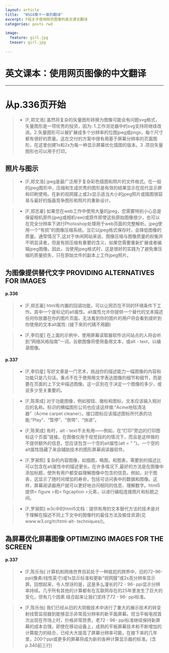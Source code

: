 ```yaml
---
layout: article
title:  "WSG4第十一章的翻译"
excerpt: F组关于使用网页图像的英文课文翻译
categories: posts rwd

image:
  feature: girl.jpg
  teaser: girl.jpg
 
---
```


# 英文课本：使用网页图像的中文翻译
---

# 从p.336页开始

> - [F,郑文浩]
虽然将复杂的矢量图形转换为图像可能会有问题svg格式，矢量图形是一项优秀的投资，因为:
1.工作浏览器中的svg支持将继续改进。2.矢量图形可以被扩展成多个分辨率的位图jpeg或pngs，每个尺寸都有很好的质量。这在交付的方案中很有用基于屏幕分辨率的页面图形，在这里创建1x和2x为每一种显示屏幕优化插图的版本。3 .项目矢量图形也可以用于打印。

## 照片与图示

> - [F,郑文浩]
jpeg是最广泛用于复杂彩色插图和照片的文件格式。在一般的jpeg图形中，压缩和生成优秀的图形是有效的结果显示在现代显示屏和印刷使用。在新的视网膜上或2x显示适当大小的jpeg照片或插图很容易与最好的版画竞争图形和照片的重新设计。

> - [F,郑志豪]
如果您在web工作中使用大量的jpeg，您需要特别小心总是保留相机原件(jpeg或相机raw)或原件即使这些原始图像很少，也可以在完全分辨率下进行Photoshop处理用于web页面的完整解析。jpeg使用一个“有损”的图像压缩系统。当它以jpeg格式保存时，会降低图像的质量。通常情况下,这对于休闲网站来说，图像压缩与图像质量的权衡并不明显读者，但是有损压缩有重要的含义，如果您需要重新扩展或者编辑jpeg图像。因此，当使用jpeg格式时，这是很好的实践为了避免重压缩的质量损失，只在原始文件的副本上工作jpeg照片。

## 为图像提供替代文字 PROVIDING ALTERNATIVES FOR IMAGES

#### p.336

> - [F,郑志豪]
html有内置的回调功能，可以让网页在不同的环境条件下工作。其中一个是<img>标记的alt属性。alt属性允许你提供一个替代的文本描述任何你放置在你的图片页面。无法看到你的图片的用户将会看到或听到你使用的文本alt属性: (接下來的代碼不用翻)

> - [F,李钧星]
在上面的示例中，使用屏幕读取器软件访问站点的人将会听到“网络风格指南”一词。谷歌图像将使用备用文本，或alt - text，以编录图像。

#### p.337

> - [F,李钧星]
写好文章是一门艺术，挑战你的描述能力一幅图像的内容和功能只是几句话。重点不在于使用用文字表达图像的细节和细节，而是要在页面的上下文中描述图像。这一区别在于决定一个图像的多少，或说多少至关重要的。

> - [F,陈荣成]
对于功能图像，例如按钮、徽标和图标，文本应该输入相对应的名称。标识的横幅图形公司也应该这样做:“Acme地毯清洁器”（Acme carpet cleaner）。接口图标应该描述图标所代表的功能:“Play”、“暂停”、“倒带”、“快进”。

> - [F,陈荣成] 
有时，alt - text不太有用——例如，在“打印”旁边的打印图标这个页面”链接。在图像仅用于视觉目的的情况下，而且是这样做的
不提供额外的信息，您应该包含一个空的alt属性(alt = " ")。一个空的alt属性隐藏了来自辅助技术的图形屏幕阅读器软件。

> - [F,罗昶熙]
复杂的内容图像，如插图，略图，和图表，需要到的描述比可以包含在alt属性中的描述更长。在许多情况下,最好的方法是在图像中添加标题，使所有用户都受益理解图像中包含的信息。例如，对于图表，这显示了随时间增加的寿命，包括可访问表中的数据和图像。这样，屏幕阅读器用户就可以更好地访问相同的信息、理解数字。html5提供< figure >和< figcaption >元素，以进行编程连接图片和标题之间。

> - [F,罗昶熙] 
w3c中的html5文档：提供有用的文本替代方法的技术是对于理解在描述不同上下文中的图像时的最佳方法及极佳资源(见www.w3.org/tr/html-alt- techniques/)。

## 為屏幕优化屏幕图像 OPTIMIZING IMAGES FOR THE SCREEN

#### p.337

> - [F,陈乐怡] 
计算机和网络世界目前处于一种尴尬的跨界中，旧的72-96-ppi(像素/线性英寸)或1x显示标准和更新“视网膜”或2x高分辨率显示屏。回想起来，令人惊讶的是，这是多么漫长的72 - 96- ppi显示分辨率持续。几乎所有其他的计算都有在互联网存在的25年里发生了巨大的变化，但有几个因素
结合起来让我们坚持了72 - 96- ppi标准。

> - [F,陈乐怡] 
我们已经从旧的大阴极技术中进行了重大的展示技术的转变射线管监视器到能够显示非常高分辨率的新平面屏幕。但当平板电视首次出现在市场上时，价格非常昂贵，老72 - 96- ppi标准继续保持新屏幕的成本合理。即使在移动设备上，成熟的平板屏幕技术和不断增加的计算能力的结合，已经大大提高了屏幕分辨率可能，在接下来的几年里，200个ppi或更多的屏幕将成为新的各种计算显示器的标准。(含p.340前三行)

